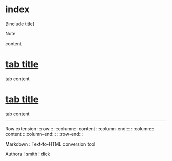 # index


[!include [title](./README.md)]


> [!NOTE]
> content
> 

# [tab title](#tab/tab-id-1)
tab content
# [tab title](#tab/tab-id-2)
tab content
***

Row extension
:::row:::
    :::column:::
        content
    :::column-end:::
    :::column:::
        content
    :::column-end:::
 :::row-end:::

Markdown
:  Text-to-HTML conversion tool

Authors
!   smith
!   dick